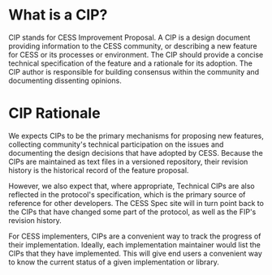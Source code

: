 # What is a CIP?
CIP stands for CESS Improvement Proposal. A CIP is a design document providing information to the CESS community, or describing a new feature for CESS or its processes or environment. The CIP should provide a concise technical specification of the feature and a rationale for its adoption. The CIP author is responsible for building consensus within the community and documenting dissenting opinions.

# CIP Rationale
We expects CIPs to be the primary mechanisms for proposing new features, collecting community's technical participation on the issues and documenting the design decisions that have adopted by CESS. Because the CIPs are maintained as text files in a versioned repository, their revision history is the historical record of the feature proposal.

However, we also expect that, where appropriate, Technical CIPs are also reflected in the protocol's specification, which is the primary source of reference for other developers. The CESS Spec site will in turn point back to the CIPs that have changed some part of the protocol, as well as the FIP's revision history.

For CESS implementers, CIPs are a convenient way to track the progress of their implementation. Ideally, each implementation maintainer would list the CIPs that they have implemented. This will give end users a convenient way to know the current status of a given implementation or library.
